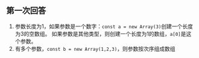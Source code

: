 ## 第一次回答
1. 参数长度为1，如果参数是一个数字：`const a = new Array(3)`创建一个长度为3的空数组。
   如果参数是其他类型，则创建一个长度为1的数组，`a[0]`是这个参数。
2. 有多个参数，`const b = new Array(1,2,3)`，则参数按次序组成数组